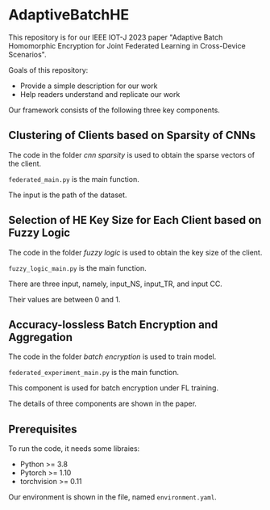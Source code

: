 # AdaptiveBatchHE

This repository is for our IEEE IOT-J 2023 paper "Adaptive Batch Homomorphic Encryption for Joint Federated Learning in Cross-Device Scenarios". 

Goals of this repository:

- Provide a simple description for our work
- Help readers understand and replicate our work

Our framework consists of the following three key components.



## Clustering of Clients based on Sparsity of CNNs

The code in the folder *cnn sparsity* is used to obtain the sparse vectors of the client.

`federated_main.py` is the main function.

The input is the path of the dataset.

## Selection of HE Key Size for Each Client based on Fuzzy Logic

The code in the folder *fuzzy logic* is used to obtain the key size of the client.

`fuzzy_logic_main.py` is the main function.

There are three input, namely, input_NS, input_TR, and input CC.

Their values are between 0 and 1.

## Accuracy-lossless Batch Encryption and Aggregation

The code in the folder *batch encryption* is used to train model.

`federated_experiment_main.py` is the main function.

This component is used for batch encryption under FL training. 

The details of three components are shown in the paper.

## Prerequisites

To run the code, it needs some libraies:

- Python >= 3.8
- Pytorch >= 1.10
- torchvision >= 0.11

Our environment is shown in the file, named `environment.yaml`.

